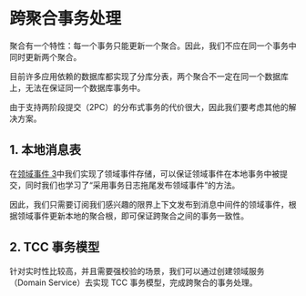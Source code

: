 # 跨聚合事务处理

聚合有一个特性：每一个事务只能更新一个聚合。因此，我们不应在同一个事务中同时更新两个聚合。

目前许多应用依赖的数据库都实现了分库分表，两个聚合不一定在同一个数据库上，无法在保证同一个数据库事务中。

由于支持两阶段提交（2PC）的分布式事务的代价很大，因此我们要考虑其他的解决方案。

## 1. 本地消息表

在[领域事件 3](../6/DomainEvent3.md)中我们实现了领域事件存储，可以保证领域事件在本地事务中被提交，同时我们也学习了“采用事务日志拖尾发布领域事件”的方法。

因此，我们只需要订阅我们感兴趣的限界上下文发布到消息中间件的领域事件，根据领域事件更新本地的聚合根，即可保证跨聚合之间的事务一致性。

## 2. TCC 事务模型

针对实时性比较高，并且需要强校验的场景，我们可以通过创建领域服务（Domain Service）去实现 TCC 事务模型，完成跨聚合的事务处理。

<!--@include: ../footer.md-->
